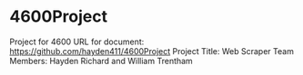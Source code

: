 # 4600Project
Project for 4600
URL for document: https://github.com/hayden411/4600Project
Project Title: Web Scraper
Team Members: Hayden Richard and William Trentham 
